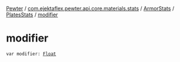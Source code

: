 [Pewter](../../../index.md) / [com.ejektaflex.pewter.api.core.materials.stats](../../index.md) / [ArmorStats](../index.md) / [PlatesStats](index.md) / [modifier](./modifier.md)

# modifier

`var modifier: `[`Float`](https://kotlinlang.org/api/latest/jvm/stdlib/kotlin/-float/index.html)